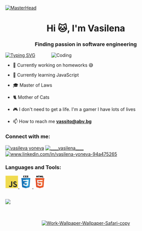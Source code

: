 [![MasterHead](https://s4.gifyu.com/images/Screenshot1-2022-09-23-at-20.01.png)](https://vasillena.io)
<h1 align="center">Hi 🐱, I'm Vasilena</h1>
<h3 align="center">Finding passion in software engineering</h3>
<img align="right" alt="Coding" width="360" src="https://user-images.githubusercontent.com/29340294/150726291-afd08470-3b21-4df6-8173-293ece555d4f.gif">

[![Typing SVG](https://readme-typing-svg.herokuapp.com?font=Architects+Daughter&color=7AF79A&size=30&lines=Hey!+It's+Lena!;I'm+a+learning+developer...;I'm+a+CRAZY+football+fan;And+I'm+a+proud+GitHub+user)](https://git.io/typing-svg)

- 🔭 Currently working on homeworks 😅

- 🌱 Currently learning JavaScript

- 🎓 Master of Laws

- 🐈 Mother of Cats

- 🎮 I don't need to get a life. I'm a gamer I have lots of lives

- 📫 How to reach me **vassito@abv.bg**

<h3 align="left">Connect with me:</h3>
<p align="left">
<a href="https://www.facebook.com/vasilena.yoneva" target="blank"><img align="center" src="https://raw.githubusercontent.com/rahuldkjain/github-profile-readme-generator/master/src/images/icons/Social/facebook.svg" alt="vasileva yoneva" height="30" width="40" /></a>
<a href="https://instagram.com/____vasilena____" target="blank"><img align="center" src="https://raw.githubusercontent.com/rahuldkjain/github-profile-readme-generator/master/src/images/icons/Social/instagram.svg" alt="____vasilena____" height="30" width="40" /></a>
<a href="https://www.linkedin.com/in/vasilena-yoneva-94a475265/" target="blank"><img align="center" src="https://raw.githubusercontent.com/rahuldkjain/github-profile-readme-generator/master/src/images/icons/Social/linked-in-alt.svg" alt="www.linkedin.com/in/vasilena-yoneva-94a475265" height="30" width="40" /></a>
</p>

<h3 align="left">Languages and Tools:</h3>
<p align="left"> <a href="https://developer.mozilla.org/en-US/docs/Web/JavaScript" target="_blank" rel="noreferrer"> <img src="https://raw.githubusercontent.com/devicons/devicon/master/icons/javascript/javascript-original.svg" alt="javascript" width="40" height="40"/> </a> <a href="https://www.w3schools.com/css/" target="_blank" rel="noreferrer"> <img src="https://raw.githubusercontent.com/devicons/devicon/master/icons/css3/css3-original-wordmark.svg" alt="css3" width="40" height="40"/> </a> <a href="https://www.w3.org/html/" target="_blank" rel="noreferrer"> <img src="https://raw.githubusercontent.com/devicons/devicon/master/icons/html5/html5-original-wordmark.svg" alt="html5" width="40" height="40"/> </a> 
</p>

</div>

<br>
<img src="https://user-images.githubusercontent.com/73097560/115834477-dbab4500-a447-11eb-908a-139a6edaec5c.gif">
<br>
<br>
<br>

<div align='center'>

<a href="https://ibb.co/Lv5n7WQ"><img src="https://i.ibb.co/qx5kQf0/Work-Wallpaper-Wallpaper-Safari-copy.jpg" alt="Work-Wallpaper-Wallpaper-Safari-copy" border="0" width="1000"></a>
